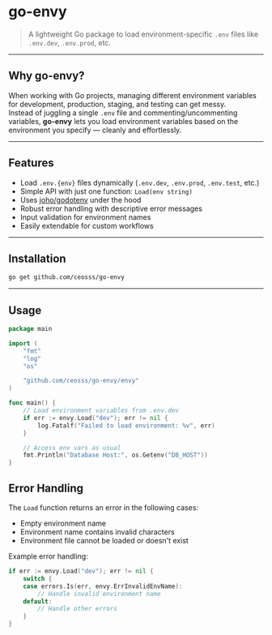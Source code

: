 # go-envy

> A lightweight Go package to load environment-specific `.env` files like `.env.dev`, `.env.prod`, etc.

---

## Why go-envy?

When working with Go projects, managing different environment variables for development, production, staging, and testing can get messy.  
Instead of juggling a single `.env` file and commenting/uncommenting variables, **go-envy** lets you load environment variables based on the environment you specify — cleanly and effortlessly.

---

## Features

- Load `.env.{env}` files dynamically (`.env.dev`, `.env.prod`, `.env.test`, etc.)
- Simple API with just one function: `Load(env string)`
- Uses [joho/godotenv](https://github.com/joho/godotenv) under the hood
- Robust error handling with descriptive error messages
- Input validation for environment names
- Easily extendable for custom workflows

---

## Installation

```bash
go get github.com/ceosss/go-envy
```
---

## Usage

```go
package main

import (
    "fmt"
    "log"
    "os"

    "github.com/ceosss/go-envy/envy"
)

func main() {
    // Load environment variables from .env.dev
    if err := envy.Load("dev"); err != nil {
        log.Fatalf("Failed to load environment: %v", err)
    }

    // Access env vars as usual
    fmt.Println("Database Host:", os.Getenv("DB_HOST"))
}
```

## Error Handling

The `Load` function returns an error in the following cases:

- Empty environment name
- Environment name contains invalid characters
- Environment file cannot be loaded or doesn't exist

Example error handling:

```go
if err := envy.Load("dev"); err != nil {
    switch {
    case errors.Is(err, envy.ErrInvalidEnvName):
        // Handle invalid environment name
    default:
        // Handle other errors
    }
}